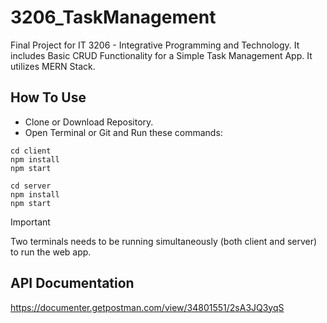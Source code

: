 ﻿# 3206_TaskManagement

Final Project for IT 3206 - Integrative Programming and Technology. It includes Basic CRUD Functionality for a Simple Task Management App. It utilizes MERN Stack.

## How To Use
- Clone or Download Repository.
- Open Terminal or Git and Run these commands:
```
cd client
npm install
npm start
```
```
cd server
npm install
npm start
```

> [!IMPORTANT]
> Two terminals needs to be running simultaneously (both client and server) to run the web app.

## API Documentation

https://documenter.getpostman.com/view/34801551/2sA3JQ3yqS